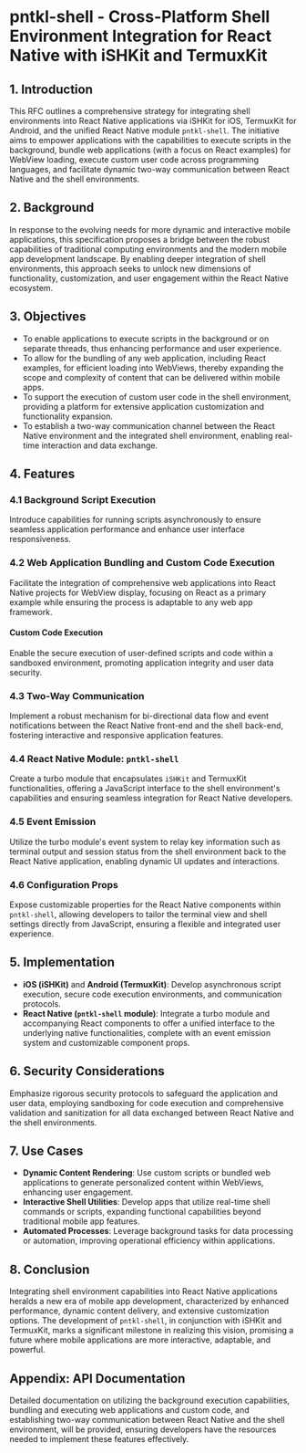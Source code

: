 # pntkl-shell - Cross-Platform Shell Environment Integration for React Native with iSHKit and TermuxKit

## 1. Introduction

This RFC outlines a comprehensive strategy for integrating shell environments into React Native applications via iSHKit for iOS, TermuxKit for Android, and the unified React Native module `pntkl-shell`. The initiative aims to empower applications with the capabilities to execute scripts in the background, bundle web applications (with a focus on React examples) for WebView loading, execute custom user code across programming languages, and facilitate dynamic two-way communication between React Native and the shell environments.

## 2. Background

In response to the evolving needs for more dynamic and interactive mobile applications, this specification proposes a bridge between the robust capabilities of traditional computing environments and the modern mobile app development landscape. By enabling deeper integration of shell environments, this approach seeks to unlock new dimensions of functionality, customization, and user engagement within the React Native ecosystem.

## 3. Objectives

- To enable applications to execute scripts in the background or on separate threads, thus enhancing performance and user experience.
- To allow for the bundling of any web application, including React examples, for efficient loading into WebViews, thereby expanding the scope and complexity of content that can be delivered within mobile apps.
- To support the execution of custom user code in the shell environment, providing a platform for extensive application customization and functionality expansion.
- To establish a two-way communication channel between the React Native environment and the integrated shell environment, enabling real-time interaction and data exchange.

## 4. Features

### 4.1 Background Script Execution

Introduce capabilities for running scripts asynchronously to ensure seamless application performance and enhance user interface responsiveness.

### 4.2 Web Application Bundling and Custom Code Execution

Facilitate the integration of comprehensive web applications into React Native projects for WebView display, focusing on React as a primary example while ensuring the process is adaptable to any web app framework.

#### Custom Code Execution

Enable the secure execution of user-defined scripts and code within a sandboxed environment, promoting application integrity and user data security.

### 4.3 Two-Way Communication

Implement a robust mechanism for bi-directional data flow and event notifications between the React Native front-end and the shell back-end, fostering interactive and responsive application features.

### 4.4 React Native Module: `pntkl-shell`

Create a turbo module that encapsulates `iSHKit` and TermuxKit functionalities, offering a JavaScript interface to the shell environment's capabilities and ensuring seamless integration for React Native developers.

### 4.5 Event Emission

Utilize the turbo module's event system to relay key information such as terminal output and session status from the shell environment back to the React Native application, enabling dynamic UI updates and interactions.

### 4.6 Configuration Props

Expose customizable properties for the React Native components within `pntkl-shell`, allowing developers to tailor the terminal view and shell settings directly from JavaScript, ensuring a flexible and integrated user experience.

## 5. Implementation

- **iOS (iSHKit)** and **Android (TermuxKit)**: Develop asynchronous script execution, secure code execution environments, and communication protocols.
- **React Native (`pntkl-shell` module)**: Integrate a turbo module and accompanying React components to offer a unified interface to the underlying native functionalities, complete with an event emission system and customizable component props.

## 6. Security Considerations

Emphasize rigorous security protocols to safeguard the application and user data, employing sandboxing for code execution and comprehensive validation and sanitization for all data exchanged between React Native and the shell environments.

## 7. Use Cases

- **Dynamic Content Rendering**: Use custom scripts or bundled web applications to generate personalized content within WebViews, enhancing user engagement.
- **Interactive Shell Utilities**: Develop apps that utilize real-time shell commands or scripts, expanding functional capabilities beyond traditional mobile app features.
- **Automated Processes**: Leverage background tasks for data processing or automation, improving operational efficiency within applications.

## 8. Conclusion

Integrating shell environment capabilities into React Native applications heralds a new era of mobile app development, characterized by enhanced performance, dynamic content delivery, and extensive customization options. The development of `pntkl-shell`, in conjunction with iSHKit and TermuxKit, marks a significant milestone in realizing this vision, promising a future where mobile applications are more interactive, adaptable, and powerful.

## Appendix: API Documentation

Detailed documentation on utilizing the background execution capabilities, bundling and executing web applications and custom code, and establishing two-way communication between React Native and the shell environment, will be provided, ensuring developers have the resources needed to implement these features effectively.